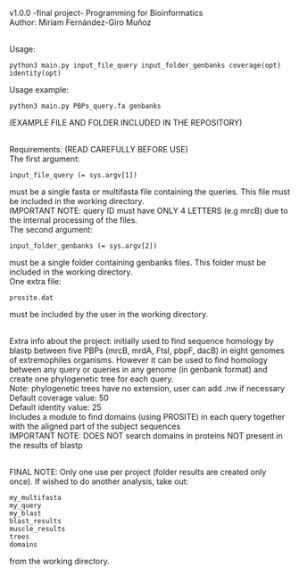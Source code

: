 
v1.0.0 -final project- Programming for Bioinformatics <br> 
Author: Miriam Fernández-Giro Muñoz <br><br>

Usage: 

	python3 main.py input_file_query input_folder_genbanks coverage(opt) identity(opt) 

Usage example: 
	
	python3 main.py PBPs_query.fa genbanks
	
(EXAMPLE FILE AND FOLDER INCLUDED IN THE REPOSITORY) <br><br>

Requirements: (READ CAREFULLY BEFORE USE) <br>
The first argument:

	input_file_query (= sys.argv[1]) 
must be a single fasta or multifasta file containing the queries. This file must be included in the working directory. <br>
	IMPORTANT NOTE: query ID must have ONLY 4 LETTERS (e.g mrcB) due to the internal processing of the files. <br>
The second argument:

	input_folder_genbanks (= sys.argv[2])
must be a single folder containing genbanks files. This folder must be included in the working directory. <br>
One extra file:
	
	prosite.dat 
must be included by the user in the working directory. <br> <br>


Extra info about the project: initially used to find sequence homology by blastp between five PBPs (mrcB, mrdA, FtsI, pbpF, dacB) in eight genomes of extremophiles organisms. However it can be used to find homology between any query or queries in any genome (in genbank format) and create one phylogenetic tree for each query. <br>
Note: phylogenetic trees have no extension, user can add .nw if necessary <br> 
Default coverage value: 50 <br>
Default identity value: 25 <br>
Includes a module to find domains (using PROSITE) in each query together with the aligned part of the subject sequences <br>
IMPORTANT NOTE: DOES NOT search domains in proteins NOT present in the results of blastp <br> <br>

FINAL NOTE: Only one use per project (folder results are created only once). If wished to do another analysis, take out:
	
	my_multifasta
	my_query
	my_blast
	blast_results
	muscle_results
	trees
	domains
	
from the working directory.



